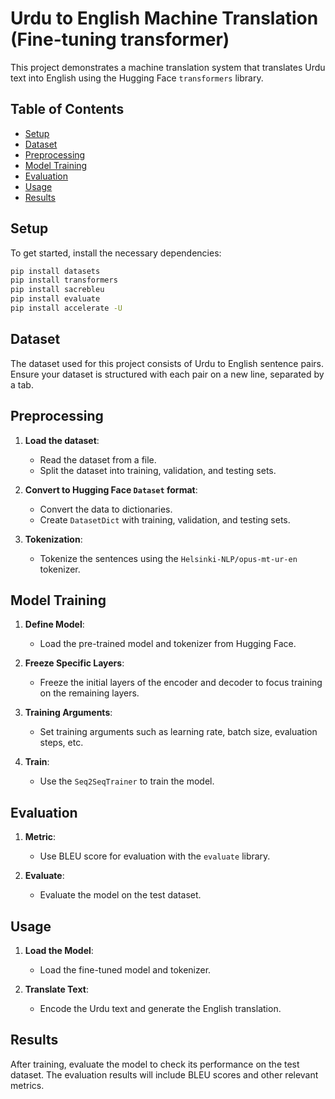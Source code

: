 # Urdu to English Machine Translation (Fine-tuning transformer)

This project demonstrates a machine translation system that translates Urdu text into English using the Hugging Face `transformers` library.

## Table of Contents
- [Setup](#setup)
- [Dataset](#dataset)
- [Preprocessing](#preprocessing)
- [Model Training](#model-training)
- [Evaluation](#evaluation)
- [Usage](#usage)
- [Results](#results)

## Setup

To get started, install the necessary dependencies:

```bash
pip install datasets
pip install transformers
pip install sacrebleu
pip install evaluate
pip install accelerate -U
```

## Dataset

The dataset used for this project consists of Urdu to English sentence pairs. Ensure your dataset is structured with each pair on a new line, separated by a tab.

## Preprocessing

1. **Load the dataset**:
    - Read the dataset from a file.
    - Split the dataset into training, validation, and testing sets.

2. **Convert to Hugging Face `Dataset` format**:
    - Convert the data to dictionaries.
    - Create `DatasetDict` with training, validation, and testing sets.

3. **Tokenization**:
    - Tokenize the sentences using the `Helsinki-NLP/opus-mt-ur-en` tokenizer.

## Model Training

1. **Define Model**:
    - Load the pre-trained model and tokenizer from Hugging Face.

2. **Freeze Specific Layers**:
    - Freeze the initial layers of the encoder and decoder to focus training on the remaining layers.

3. **Training Arguments**:
    - Set training arguments such as learning rate, batch size, evaluation steps, etc.

4. **Train**:
    - Use the `Seq2SeqTrainer` to train the model.

## Evaluation

1. **Metric**:
    - Use BLEU score for evaluation with the `evaluate` library.

2. **Evaluate**:
    - Evaluate the model on the test dataset.

## Usage

1. **Load the Model**:
    - Load the fine-tuned model and tokenizer.

2. **Translate Text**:
    - Encode the Urdu text and generate the English translation.

## Results

After training, evaluate the model to check its performance on the test dataset. The evaluation results will include BLEU scores and other relevant metrics.
